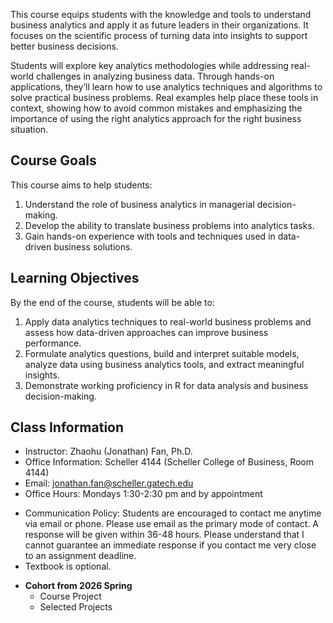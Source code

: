 This course equips students with the knowledge and tools to understand business analytics and apply it as future leaders in their organizations. It focuses on the scientific process of turning data into insights to support better business decisions.

Students will explore key analytics methodologies while addressing real-world challenges in analyzing business data. Through hands-on applications, they’ll learn how to use analytics techniques and algorithms to solve practical business problems. Real examples help place these tools in context, showing how to avoid common mistakes and emphasizing the importance of using the right analytics approach for the right business situation.

## Course Goals 
This course aims to help students:
  1. Understand the role of business analytics in managerial decision-making.
  2. Develop the ability to translate business problems into analytics tasks.
  3. Gain hands-on experience with tools and techniques used in data-driven business solutions.

## Learning Objectives
By the end of the course, students will be able to:
  1. Apply data analytics techniques to real-world business problems and assess how data-driven approaches can improve business performance.
  2. Formulate analytics questions, build and interpret suitable models, analyze data using business analytics tools, and extract meaningful insights.
  3. Demonstrate working proficiency in R for data analysis and business decision-making.

 <!----Course Goals --->
 <!----This course aims to help students:--->
 <!----Understand the role of business analytics in managerial decision-making.--->
 <!----Develop the ability to translate business problems into analytics tasks.--->
 <!----Gain hands-on experience with tools and techniques used in data-driven business solutions.--->

 <!----Learning Objectives--->
 <!----By the end of the course, students will be able to:--->
 <!----Select appropriate analytics models for specific business problems--->
 <!----Develop and fit analytics models using real-world data.--->
 <!----Interpret model outputs and apply them to support decision-making.--->
 <!----Use business analytics software and R to generate actionable insights.--->


## Class Information
* Instructor: Zhaohu (Jonathan) Fan, Ph.D.
* Office Information: Scheller 4144 (Scheller College of Business, Room 4144) 
* Email: jonathan.fan@scheller.gatech.edu
* Office Hours: Mondays 1:30-2:30 pm and by appointment

 
- Communication Policy: Students are encouraged to contact me anytime via email or phone. Please use email as the primary mode of contact.  A response will be given within 36-48 hours.  Please understand that I cannot guarantee an immediate response if you contact me very close to an assignment deadline. 
- Textbook is optional.


 * **Cohort from 2026 Spring**
    * Course Project
    * Selected Projects




